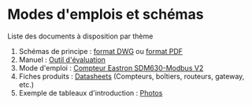 # Modes d'emplois et schémas

Liste des documents à disposition par thème

1.	Schémas de principe : [format DWG](https://drive.google.com/open?id=1kSpSGk46yjnMfjci7kkgufYqV5Ixd_5z) ou [format PDF](https://drive.google.com/open?id=1wkcD7BK6R9_j5tQrtNPvonWl3pHwlEjx)
2.	Manuel : [Outil d'évaluation](https://drive.google.com/open?id=1CSsSPNDOzcmwGhtFBHxLOLahwwEYJ5ZA)
3.	Mode d'emploi : [Compteur Eastron SDM630-Modbus V2](https://drive.google.com/open?id=1ovgR5sqQFkB43XOIk3g1maAvyfhbc3Q_)
4.	Fiches produits : [Datasheets](https://drive.google.com/open?id=17ZiL_ZVSOTPphiWEvg46eVfMtG1sg3E6) (Compteurs, boîtiers, routeurs, gateway, etc.)
5.	Exemple de tableaux d'introduction : [Photos](https://drive.google.com/open?id=1aLWzLudZ528uRLZqJbTZPRD8f2aTVprS)
